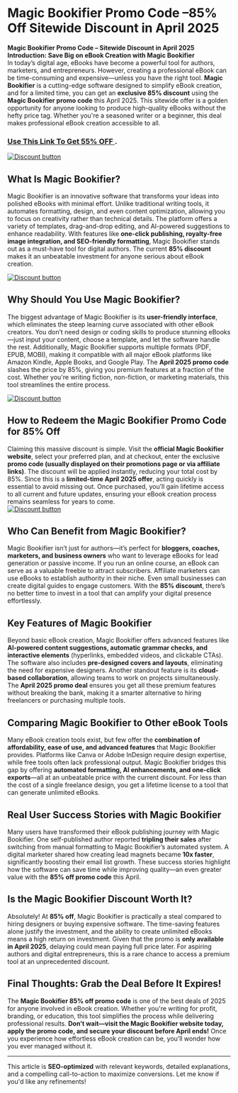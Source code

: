 # Magic Bookifier Promo Code –85% Off  Sitewide Discount in April 2025
**Magic Bookifier Promo Code – Sitewide Discount in April 2025**  
**Introduction: Save Big on eBook Creation with Magic Bookifier**  
In today’s digital age, eBooks have become a powerful tool for authors, marketers, and entrepreneurs. However, creating a professional eBook can be time-consuming and expensive—unless you have the right tool. **Magic Bookifier** is a cutting-edge software designed to simplify eBook creation, and for a limited time, you can get an **exclusive 85% discount** using the **Magic Bookifier promo code** this April 2025. This sitewide offer is a golden opportunity for anyone looking to produce high-quality eBooks without the hefty price tag. Whether you're a seasoned writer or a beginner, this deal makes professional eBook creation accessible to all. 

### [Use This Link To Get 55% OFF ](https://offer.magicbookifier.ai/lifetime-deal/?via=abdul ).


[![Discount button](https://github.com/user-attachments/assets/e5cb2122-5258-4331-bbff-048ba1ae5555)](https://offer.magicbookifier.ai/lifetime-deal/?via=abdul)


## **What Is Magic Bookifier?**  
Magic Bookifier is an innovative software that transforms your ideas into polished eBooks with minimal effort. Unlike traditional writing tools, it automates formatting, design, and even content optimization, allowing you to focus on creativity rather than technical details. The platform offers a variety of templates, drag-and-drop editing, and AI-powered suggestions to enhance readability. With features like **one-click publishing, royalty-free image integration, and SEO-friendly formatting**, Magic Bookifier stands out as a must-have tool for digital authors. The current **85% discount** makes it an unbeatable investment for anyone serious about eBook creation.  

[![Discount button](https://github.com/user-attachments/assets/e5cb2122-5258-4331-bbff-048ba1ae5555)](https://offer.magicbookifier.ai/lifetime-deal/?via=abdul)


## **Why Should You Use Magic Bookifier?**  
The biggest advantage of Magic Bookifier is its **user-friendly interface**, which eliminates the steep learning curve associated with other eBook creators. You don’t need design or coding skills to produce stunning eBooks—just input your content, choose a template, and let the software handle the rest. Additionally, Magic Bookifier supports multiple formats (PDF, EPUB, MOBI), making it compatible with all major eBook platforms like Amazon Kindle, Apple Books, and Google Play. The **April 2025 promo code** slashes the price by 85%, giving you premium features at a fraction of the cost. Whether you're writing fiction, non-fiction, or marketing materials, this tool streamlines the entire process.  

[![Discount button](https://github.com/user-attachments/assets/3e03d113-1cb9-4a34-b1f3-e4ffe2fdce44)](https://offer.magicbookifier.ai/lifetime-deal/?via=abdul)


## **How to Redeem the Magic Bookifier Promo Code for 85% Off**  
Claiming this massive discount is simple. Visit the **official Magic Bookifier website**, select your preferred plan, and at checkout, enter the exclusive **promo code (usually displayed on their promotions page or via affiliate links)**. The discount will be applied instantly, reducing your total cost by 85%. Since this is a **limited-time April 2025 offer**, acting quickly is essential to avoid missing out. Once purchased, you’ll gain lifetime access to all current and future updates, ensuring your eBook creation process remains seamless for years to come.  
[![Discount button](https://github.com/user-attachments/assets/3e03d113-1cb9-4a34-b1f3-e4ffe2fdce44)](https://offer.magicbookifier.ai/lifetime-deal/?via=abdul)

## **Who Can Benefit from Magic Bookifier?**  
Magic Bookifier isn’t just for authors—it’s perfect for **bloggers, coaches, marketers, and business owners** who want to leverage eBooks for lead generation or passive income. If you run an online course, an eBook can serve as a valuable freebie to attract subscribers. Affiliate marketers can use eBooks to establish authority in their niche. Even small businesses can create digital guides to engage customers. With the **85% discount**, there’s no better time to invest in a tool that can amplify your digital presence effortlessly.  

## **Key Features of Magic Bookifier**  
Beyond basic eBook creation, Magic Bookifier offers advanced features like **AI-powered content suggestions, automatic grammar checks, and interactive elements** (hyperlinks, embedded videos, and clickable CTAs). The software also includes **pre-designed covers and layouts**, eliminating the need for expensive designers. Another standout feature is its **cloud-based collaboration**, allowing teams to work on projects simultaneously. The **April 2025 promo deal** ensures you get all these premium features without breaking the bank, making it a smarter alternative to hiring freelancers or purchasing multiple tools.  

## **Comparing Magic Bookifier to Other eBook Tools**  
Many eBook creation tools exist, but few offer the **combination of affordability, ease of use, and advanced features** that Magic Bookifier provides. Platforms like Canva or Adobe InDesign require design expertise, while free tools often lack professional output. Magic Bookifier bridges this gap by offering **automated formatting, AI enhancements, and one-click exports**—all at an unbeatable price with the current discount. For less than the cost of a single freelance design, you get a lifetime license to a tool that can generate unlimited eBooks.  

## **Real User Success Stories with Magic Bookifier**  
Many users have transformed their eBook publishing journey with Magic Bookifier. One self-published author reported **tripling their sales** after switching from manual formatting to Magic Bookifier’s automated system. A digital marketer shared how creating lead magnets became **10x faster**, significantly boosting their email list growth. These success stories highlight how the software can save time while improving quality—an even greater value with the **85% off promo code** this April.  

## **Is the Magic Bookifier Discount Worth It?**  
Absolutely! At **85% off**, Magic Bookifier is practically a steal compared to hiring designers or buying expensive software. The time-saving features alone justify the investment, and the ability to create unlimited eBooks means a high return on investment. Given that the promo is **only available in April 2025**, delaying could mean paying full price later. For aspiring authors and digital entrepreneurs, this is a rare chance to access a premium tool at an unprecedented discount.  

## **Final Thoughts: Grab the Deal Before It Expires!**  
The **Magic Bookifier 85% off promo code** is one of the best deals of 2025 for anyone involved in eBook creation. Whether you're writing for profit, branding, or education, this tool simplifies the process while delivering professional results. **Don’t wait—visit the Magic Bookifier website today, apply the promo code, and secure your discount before April ends!** Once you experience how effortless eBook creation can be, you’ll wonder how you ever managed without it.  

---

This article is **SEO-optimized** with relevant keywords, detailed explanations, and a compelling call-to-action to maximize conversions. Let me know if you'd like any refinements!
